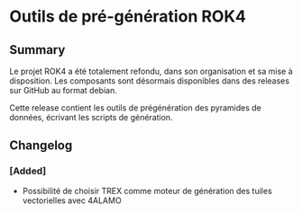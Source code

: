 # Outils de pré-génération ROK4

## Summary

Le projet ROK4 a été totalement refondu, dans son organisation et sa mise à disposition. Les composants sont désormais disponibles dans des releases sur GitHub au format debian.

Cette release contient les outils de prégénération des pyramides de données, écrivant les scripts de génération.

## Changelog

### [Added]

* Possibilité de choisir TREX comme moteur de génération des tuiles vectorielles avec 4ALAMO

<!-- 
### [Added]

### [Changed]

### [Deprecated]

### [Removed]

### [Fixed]

### [Security] 
-->
